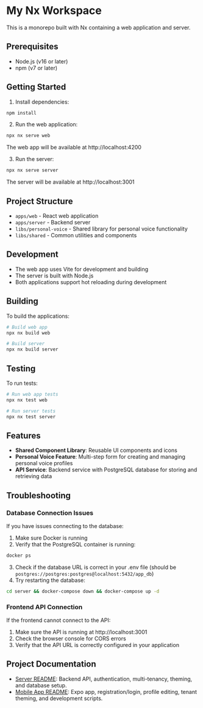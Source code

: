 # My Nx Workspace

This is a monorepo built with Nx containing a web application and server.

## Prerequisites

- Node.js (v16 or later)
- npm (v7 or later)

## Getting Started

1. Install dependencies:
```bash
npm install
```

2. Run the web application:
```bash
npx nx serve web
```
The web app will be available at http://localhost:4200

3. Run the server:
```bash
npx nx serve server
```
The server will be available at http://localhost:3001

## Project Structure

- `apps/web` - React web application
- `apps/server` - Backend server
- `libs/personal-voice` - Shared library for personal voice functionality
- `libs/shared` - Common utilities and components

## Development

- The web app uses Vite for development and building
- The server is built with Node.js
- Both applications support hot reloading during development

## Building

To build the applications:

```bash
# Build web app
npx nx build web

# Build server
npx nx build server
```

## Testing

To run tests:

```bash
# Run web app tests
npx nx test web

# Run server tests
npx nx test server
```

## Features

- **Shared Component Library**: Reusable UI components and icons
- **Personal Voice Feature**: Multi-step form for creating and managing personal voice profiles
- **API Service**: Backend service with PostgreSQL database for storing and retrieving data

## Troubleshooting

### Database Connection Issues

If you have issues connecting to the database:

1. Make sure Docker is running
2. Verify that the PostgreSQL container is running:
```bash
docker ps
```
3. Check if the database URL is correct in your .env file (should be `postgres://postgres:postgres@localhost:5432/app_db`)
4. Try restarting the database:
```bash
cd server && docker-compose down && docker-compose up -d
```

### Frontend API Connection

If the frontend cannot connect to the API:

1. Make sure the API is running at http://localhost:3001
2. Check the browser console for CORS errors
3. Verify that the API URL is correctly configured in your application

## Project Documentation

- [Server README](server/README.md): Backend API, authentication, multi-tenancy, theming, and database setup.
- [Mobile App README](apps/mobile/README.md): Expo app, registration/login, profile editing, tenant theming, and development scripts.
